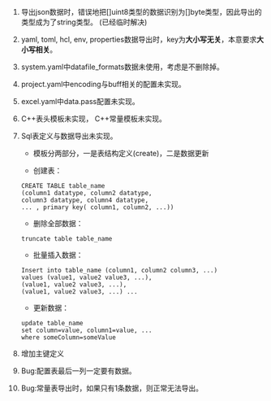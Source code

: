 1. 导出json数据时，错误地把[]uint8类型的数据识别为[]byte类型，因此导出的类型成为了string类型。
(已经临时解决)

2. yaml, toml, hcl, env, properties数据导出时，key为**大小写无关**，本意要求**大小写相关**。

3. system.yaml中datafile_formats数据未使用，考虑是不删除掉。

4. project.yaml中encoding与buff相关的配置未实现。

5. excel.yaml中data.pass配置未实现。

6. C++表头模板未实现， C++常量模板未实现。

7. Sql表定义与数据导出未实现。

	- 模板分两部分，一是表结构定义(create)，二是数据更新

	- 创建表：
	
	```
	CREATE TABLE table_name
	(column1 datatype, column2 datatype,
	column3 datatype, column4 datatype,
	...	, primary key( column1, column2, ...))
	```

	- 删除全部数据：
	
	`truncate table table_name`
	
	- 批量插入数据：

	```
	Insert into table_name (column1, column2 column3, ...) 
	values (value1, value2 value3, ...), 
	(value1, value2 value3, ...), 
	(value1, value2 value3, ...) ...
	```

	- 更新数据：
	
	```
	update table_name
	set column=value, column1=value, ...
	where someColumn=someValue
	```
8. 增加主键定义
9. Bug:配置表最后一列一定要有数据。
10. Bug:常量表导出时，如果只有1条数据，则正常无法导出。